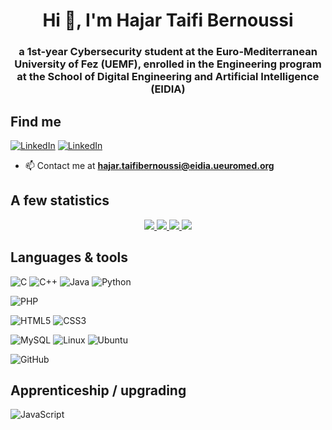 <h1 align="center">Hi 👋, I'm Hajar Taifi Bernoussi</h1>
<h3 align="center">a 1st-year Cybersecurity student at the Euro-Mediterranean University of Fez (UEMF), enrolled in the Engineering program at the School of Digital Engineering and Artificial Intelligence (EIDIA)</h3>

## Find me

[![LinkedIn](https://img.shields.io/badge/-GitHub-000?&logo=GitHub&logoColor=FFF)](https://github.com/JulesUSG15)
[![LinkedIn](https://img.shields.io/badge/-LinkedIn-000?&logo=LinkedIn&logoColor=0A66C2)](https://www.linkedin.com/in/hajar-taifi-bernoussi-9409302a4/)

- 📫 Contact me at **hajar.taifibernoussi@eidia.ueuromed.org**

## A few statistics 

<div align="center">

<a href="https://github.com/HajarTaifiBernoussi/Stats#gh-dark-mode-only">
<img src="https://github.com/HajarTaifiBernoussi/Stats/blob/master/generated/overview.svg#gh-dark-mode-only" />
<img src="https://github.com/HajarTaifiBernoussi/Stats/blob/master/generated/languages.svg#gh-dark-mode-only" />
</a>
<a href="https://github.com/HajarTaifiBernoussi/Stats#gh-light-mode-only">
<img src="https://github.com/HajarTaifiBernoussi/Stats/blob/master/generated/overview.svg#gh-dark-mode-only#gh-light-mode-only" />
<img src="https://github.com/HajarTaifiBernoussi/Stats/blob/master/generated/languages.svg#gh-dark-mode-only#gh-light-mode-only" />
</a>

</div>

## Languages & tools

![C](https://img.shields.io/badge/c-%2300599C.svg?style=for-the-badge&logo=c&logoColor=white)
![C++](https://img.shields.io/badge/c++-%2300599C.svg?style=for-the-badge&logo=c%2B%2B&logoColor=white)
![Java](https://img.shields.io/badge/java-%23ED8B00.svg?style=for-the-badge&logo=openjdk&logoColor=white)
![Python](https://img.shields.io/badge/python-3670A0?style=for-the-badge&logo=python&logoColor=ffdd54)

![PHP](https://img.shields.io/badge/php-%23777BB4.svg?style=for-the-badge&logo=php&logoColor=white)

![HTML5](https://img.shields.io/badge/html5-%23E34F26.svg?style=for-the-badge&logo=html5&logoColor=white)
![CSS3](https://img.shields.io/badge/css3-%231572B6.svg?style=for-the-badge&logo=css3&logoColor=white)

![MySQL](https://img.shields.io/badge/mysql-%2300f.svg?style=for-the-badge&logo=mysql&logoColor=white)
![Linux](https://img.shields.io/badge/Linux-FCC624?style=for-the-badge&logo=linux&logoColor=black)
![Ubuntu](https://img.shields.io/badge/Ubuntu-E95420?style=for-the-badge&logo=ubuntu&logoColor=white)


![GitHub](https://img.shields.io/badge/github-%23121011.svg?style=for-the-badge&logo=github&logoColor=white)


## Apprenticeship / upgrading

![JavaScript](https://img.shields.io/badge/javascript-%23323330.svg?style=for-the-badge&logo=javascript&logoColor=%23F7DF1E)

